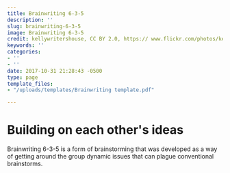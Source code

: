 ```yaml
---
title: Brainwriting 6-3-5
description: ''
slug: brainwriting-6-3-5
image: Brainwriting 6-3-5
credit: kellywritershouse, CC BY 2.0, https:// www.flickr.com/photos/kellywritershouse/5529146953/
keywords: ''
categories:
- ''
- ''
date: 2017-10-31 21:28:43 -0500
type: page
template_files:
- "/uploads/templates/Brainwriting template.pdf"

---
```

# Building on each other's ideas

Brainwriting 6-3-5 is a form of brainstorming that was developed as a way of getting around the group dynamic issues that can plague conventional brainstorms.
